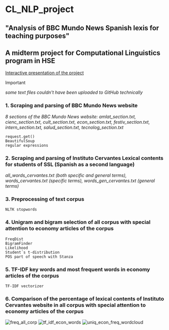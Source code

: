 # CL_NLP_project 
## "Analysis of BBC Mundo News Spanish lexis for teaching purposes"
## A midterm project for Computational Linguistics program in HSE

[Interactive presentation of the project](https://view.genially.com/67b8d17fc1dc50bb869a581b/presentation-clnlpproject)

>[!IMPORTANT] 
>*some text files couldn't have been uploaded to GitHub technically*

### 1. Scraping and parsing of BBC Mundo News website
*8 sections of the BBC Mundo News website: amlat_section.txt, cienc_section.txt, cult_section.txt, econ_section.txt, festiv_section.txt, intern_section.txt, salud_section.txt, tecnolog_section.txt*
   ```
   request.get()
   BeautifulSoup
   regular expressions
   ```


### 2. Scraping and parsing of Instituto Cervantes Lexical contents for students of SSL (Spanish as a second language) 
*all_words_cervantes.txt (both specific and general terms), words_cervantes.txt (specific terms), words_gen_cervantes.txt (general terms)*

### 3. Preprocessing of text corpus
```
NLTK stopwords
```

### 4. Unigram and bigram selection of all corpus with special attention to economy articles of the corpus 
```
FreqDist
BigramFinder
Likelihood
Student´s t-distribution
POS part of speech with Stanza
```

### 5. TF-IDF key words and most frequent words in economy articles of the corpus
```
TF-IDF vectorizer
```

### 6. Comparison of the percentage of lexical contents of Instituto Cervantes website in all corpus with special attention to economy articles of the corpus

 ![freq_all_corp](https://github.com/user-attachments/assets/23e72eb7-1691-4869-9e2b-c26b2c11fe94)
  ![tf_idf_econ_words](https://github.com/user-attachments/assets/6a230a03-d72e-4dc7-bfa9-0cce46d779a8)
   ![uniq_econ_freq_wordcloud](https://github.com/user-attachments/assets/0bab7951-f764-4cfe-8f2d-399cd0a91c71)
